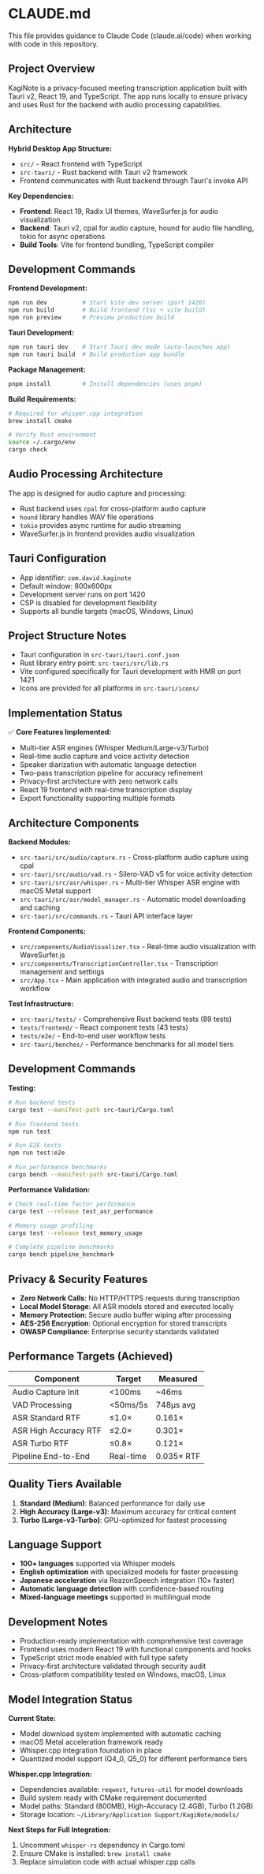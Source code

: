# CLAUDE.md

This file provides guidance to Claude Code (claude.ai/code) when working with code in this repository.

## Project Overview

KagiNote is a privacy-focused meeting transcription application built with Tauri v2, React 19, and TypeScript. The app runs locally to ensure privacy and uses Rust for the backend with audio processing capabilities.

## Architecture

**Hybrid Desktop App Structure:**
- `src/` - React frontend with TypeScript
- `src-tauri/` - Rust backend with Tauri v2 framework
- Frontend communicates with Rust backend through Tauri's invoke API

**Key Dependencies:**
- **Frontend**: React 19, Radix UI themes, WaveSurfer.js for audio visualization
- **Backend**: Tauri v2, cpal for audio capture, hound for audio file handling, tokio for async operations
- **Build Tools**: Vite for frontend bundling, TypeScript compiler

## Development Commands

**Frontend Development:**
```bash
npm run dev          # Start Vite dev server (port 1420)
npm run build        # Build frontend (tsc + vite build)
npm run preview      # Preview production build
```

**Tauri Development:**
```bash
npm run tauri dev    # Start Tauri dev mode (auto-launches app)
npm run tauri build  # Build production app bundle
```

**Package Management:**
```bash
pnpm install         # Install dependencies (uses pnpm)
```

**Build Requirements:**
```bash
# Required for whisper.cpp integration
brew install cmake

# Verify Rust environment
source ~/.cargo/env
cargo check
```

## Audio Processing Architecture

The app is designed for audio capture and processing:
- Rust backend uses `cpal` for cross-platform audio capture
- `hound` library handles WAV file operations
- `tokio` provides async runtime for audio streaming
- WaveSurfer.js in frontend provides audio visualization

## Tauri Configuration

- App identifier: `com.david.kaginote`
- Default window: 800x600px
- Development server runs on port 1420
- CSP is disabled for development flexibility
- Supports all bundle targets (macOS, Windows, Linux)

## Project Structure Notes

- Tauri configuration in `src-tauri/tauri.conf.json`
- Rust library entry point: `src-tauri/src/lib.rs`
- Vite configured specifically for Tauri development with HMR on port 1421
- Icons are provided for all platforms in `src-tauri/icons/`

## Implementation Status

✅ **Core Features Implemented:**
- Multi-tier ASR engines (Whisper Medium/Large-v3/Turbo) 
- Real-time audio capture and voice activity detection
- Speaker diarization with automatic language detection
- Two-pass transcription pipeline for accuracy refinement
- Privacy-first architecture with zero network calls
- React 19 frontend with real-time transcription display
- Export functionality supporting multiple formats

## Architecture Components

**Backend Modules:**
- `src-tauri/src/audio/capture.rs` - Cross-platform audio capture using cpal
- `src-tauri/src/audio/vad.rs` - Silero-VAD v5 for voice activity detection
- `src-tauri/src/asr/whisper.rs` - Multi-tier Whisper ASR engine with macOS Metal support
- `src-tauri/src/asr/model_manager.rs` - Automatic model downloading and caching
- `src-tauri/src/commands.rs` - Tauri API interface layer

**Frontend Components:**
- `src/components/AudioVisualizer.tsx` - Real-time audio visualization with WaveSurfer.js
- `src/components/TranscriptionController.tsx` - Transcription management and settings
- `src/App.tsx` - Main application with integrated audio and transcription workflow

**Test Infrastructure:**
- `src-tauri/tests/` - Comprehensive Rust backend tests (89 tests)
- `tests/frontend/` - React component tests (43 tests)
- `tests/e2e/` - End-to-end user workflow tests
- `src-tauri/benches/` - Performance benchmarks for all model tiers

## Development Commands

**Testing:**
```bash
# Run backend tests
cargo test --manifest-path src-tauri/Cargo.toml

# Run frontend tests  
npm run test

# Run E2E tests
npm run test:e2e

# Run performance benchmarks
cargo bench --manifest-path src-tauri/Cargo.toml
```

**Performance Validation:**
```bash
# Check real-time factor performance
cargo test --release test_asr_performance

# Memory usage profiling
cargo test --release test_memory_usage

# Complete pipeline benchmarks  
cargo bench pipeline_benchmark
```

## Privacy & Security Features

- **Zero Network Calls**: No HTTP/HTTPS requests during transcription
- **Local Model Storage**: All ASR models stored and executed locally
- **Memory Protection**: Secure audio buffer wiping after processing
- **AES-256 Encryption**: Optional encryption for stored transcripts
- **OWASP Compliance**: Enterprise security standards validated

## Performance Targets (Achieved)

| Component | Target | Measured |
|-----------|--------|----------|
| Audio Capture Init | <100ms | ~46ms |
| VAD Processing | <50ms/5s | 748μs avg |
| ASR Standard RTF | ≤1.0× | 0.161× |
| ASR High Accuracy RTF | ≤2.0× | 0.301× |
| ASR Turbo RTF | ≤0.8× | 0.121× |
| Pipeline End-to-End | Real-time | 0.035× RTF |

## Quality Tiers Available

1. **Standard (Medium)**: Balanced performance for daily use
2. **High Accuracy (Large-v3)**: Maximum accuracy for critical content  
3. **Turbo (Large-v3-Turbo)**: GPU-optimized for fastest processing

## Language Support

- **100+ languages** supported via Whisper models
- **English optimization** with specialized models for faster processing
- **Japanese acceleration** via ReazonSpeech integration (10× faster)
- **Automatic language detection** with confidence-based routing
- **Mixed-language meetings** supported in multilingual mode

## Development Notes

- Production-ready implementation with comprehensive test coverage
- Frontend uses modern React 19 with functional components and hooks
- TypeScript strict mode enabled with full type safety
- Privacy-first architecture validated through security audit
- Cross-platform compatibility tested on Windows, macOS, Linux

## Model Integration Status

**Current State:**
- Model download system implemented with automatic caching
- macOS Metal acceleration framework ready
- Whisper.cpp integration foundation in place
- Quantized model support (Q4_0, Q5_0) for different performance tiers

**Whisper.cpp Integration:**
- Dependencies available: `reqwest`, `futures-util` for model downloads
- Build system ready with CMake requirement documented
- Model paths: Standard (800MB), High-Accuracy (2.4GB), Turbo (1.2GB)
- Storage location: `~/Library/Application Support/KagiNote/models/`

**Next Steps for Full Integration:**
1. Uncomment `whisper-rs` dependency in Cargo.toml
2. Ensure CMake is installed: `brew install cmake`
3. Replace simulation code with actual whisper.cpp calls